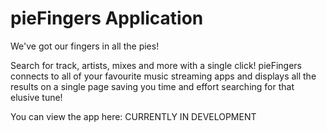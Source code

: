 # pieFingers Application

We've got our fingers in all the pies!

Search for track, artists, mixes and more with a single click! pieFingers connects to all of your favourite music streaming apps and displays all the results on a single page saving you time and effort searching for that elusive tune!

You can view the app here: CURRENTLY IN DEVELOPMENT
